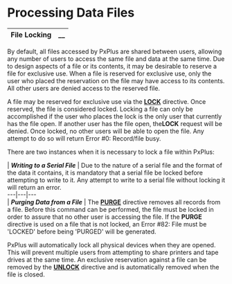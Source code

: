 # Processing Data Files

**File Locking** |  **__**  
---|---  
  
By default, all files accessed by PxPlus are shared between users, allowing any number of users to access the same file and data at the same time. Due to design aspects of a file or its contents, it may be desirable to reserve a file for exclusive use. When a file is reserved for exclusive use, only the user who placed the reservation on the file may have access to its contents. All other users are denied access to the reserved file.

A file may be reserved for exclusive use via the **[LOCK](../../../directives/lock.md)** directive. Once reserved, the file is considered locked. Locking a file can only be accomplished if the user who places the lock is the only user that currently has the file open. If another user has the file open, the**LOCK** request will be denied. Once locked, no other users will be able to open the file. Any attempt to do so will return Error #0: Record/file busy.

There are two instances when it is necessary to lock a file within PxPlus:

|  **_Writing to a Serial File_** |  Due to the nature of a serial file and the format of the data it contains, it is mandatory that a serial file be locked before attempting to write to it. Any attempt to write to a serial file without locking it will return an error.  
---|---|---  
|  **_Purging Data from a File_** |  The **[PURGE](../../../directives/purge.md)** directive removes all records from a file. Before this command can be performed, the file must be locked in order to assure that no other user is accessing the file. If the **PURGE** directive is used on a file that is not locked, an Error #82: File must be 'LOCKED' before being 'PURGED' will be generated.  
  
PxPlus will automatically lock all physical devices when they are opened. This will prevent multiple users from attempting to share printers and tape drives at the same time. An exclusive reservation against a file can be removed by the **[UNLOCK](../../../directives/unlock.md)** directive and is automatically removed when the file is closed.
